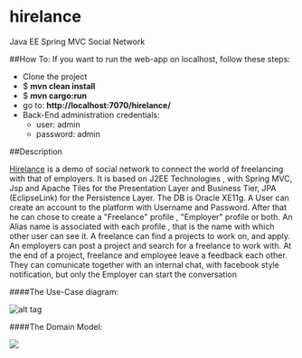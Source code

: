 hirelance
=========

Java EE  Spring MVC Social Network

##How To:
If you want to run the web-app on localhost, follow these steps:
* Clone the project 
* $ **mvn clean install**
* $ **mvn cargo:run**
* go to: **http://localhost:7070/hirelance/**
* Back-End administration  credentials:
  * user: admin
  * password: admin

##Description

[Hirelance](http://hirelance-goodbytes.rhcloud.com/) is a demo of social network to connect the world of freelancing with that of employers. 
It is based on J2EE Technologies , with Spring MVC, Jsp and Apache Tiles for the Presentation Layer and Business Tier, JPA (EclipseLink) for the Persistence Layer. The DB is Oracle XE11g. A User can create an account to the platform with Username and Password. After that he can chose to create a "Freelance" profile , "Employer" profile or both. 
An Alias name is associated with each profile , that is the name with which other user can see it. 
A freelance can find a projects to work on, and apply. An employers can post a project and search for 
a freelance to work with. At the end of a project, freelance and employee leave a feedback each other.
They can comunicate together with an internal chat, with facebook style notification, 
but only the Employer can start the conversation

####The Use-Case diagram:

![alt tag](https://bitbucket.org/repo/zR9Xbn/images/3576652122-use_case.png)


####The Domain Model:

![](https://bitbucket.org/repo/zR9Xbn/images/1889302071-class_model.png)



